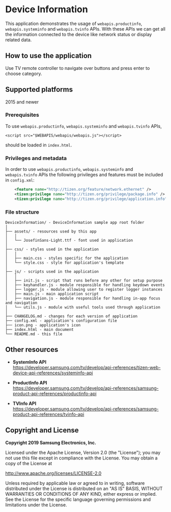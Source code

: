 # Device Information

This application demonstrates the usage of `webapis.productinfo`, `webapis.systeminfo` and `webapis.tvinfo` APIs. With these APIs we can get all the information connected to the device like network status or display related data.


## How to use the application

Use TV remote controller to navigate over buttons and press enter to choose category.


## Supported platforms

2015 and newer


### Prerequisites

To use `webapis.productinfo`, `webapis.systeminfo` and `webapis.tvinfo` APIs,

``<script src="$WEBAPIS/webapis/webapis.js"></script>``

should be loaded in `index.html`.


### Privileges and metadata

In order to use `webapis.productinfo`, `webapis.systeminfo` and `webapis.tvinfo` APIs the following privileges and features must be included in `config.xml`:

```xml
    <feature name="http://tizen.org/feature/network.ethernet" />
    <tizen:privilege name="http://tizen.org/privilege/package.info" />
    <tizen:privilege name="http://tizen.org/privilege/application.info" />
```

### File structure

```
DeviceInformation/ - DeviceInformation sample app root folder
│
├── assets/ - resources used by this app
│   │
│   └── JosefinSans-Light.ttf - font used in application
│
├── css/ - styles used in the application
│   │
│   ├── main.css - styles specific for the application
│   └── style.css - style for application's template
│
├── js/ - scripts used in the application
│   │
│   ├── init.js - script that runs before any other for setup purpose
│   ├── keyhandler.js - module responsible for handling keydown events
│   ├── logger.js - module allowing user to register logger instances
│   ├── main.js - main application script
│   ├── navigation.js - module responsible for handling in-app focus and navigation
│   └── utils.js - module with useful tools used through application
│
├── CHANGELOG.md - changes for each version of application
├── config.xml - application's configuration file
├── icon.png - application's icon
├── index.html - main document
└── README.md - this file
```

## Other resources

*  **SystemInfo API**  
  https://developer.samsung.com/tv/develop/api-references/tizen-web-device-api-references/systeminfo-api

*  **ProductInfo API**  
  https://developer.samsung.com/tv/develop/api-references/samsung-product-api-references/productinfo-api

*  **TVInfo API**  
  https://developer.samsung.com/tv/develop/api-references/samsung-product-api-references/tvinfo-api


## Copyright and License

**Copyright 2019 Samsung Electronics, Inc.**

Licensed under the Apache License, Version 2.0 (the "License"); you may not use this file except in compliance with the License. You may obtain a copy of the License at

http://www.apache.org/licenses/LICENSE-2.0

Unless required by applicable law or agreed to in writing, software distributed under the License is distributed on an "AS IS" BASIS, WITHOUT WARRANTIES OR CONDITIONS OF ANY KIND, either express or implied. See the License for the specific language governing permissions and limitations under the License.
